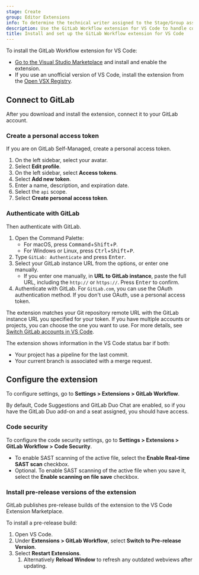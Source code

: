 ```yaml
---
stage: Create
group: Editor Extensions
info: To determine the technical writer assigned to the Stage/Group associated with this page, see https://handbook.gitlab.com/handbook/product/ux/technical-writing/#assignments
description: Use the GitLab Workflow extension for VS Code to handle common GitLab tasks directly in VS Code.
title: Install and set up the GitLab Workflow extension for VS Code
---
```


To install the GitLab Workflow extension for VS Code:

- [Go to the Visual Studio Marketplace](https://marketplace.visualstudio.com/items?itemName=GitLab.gitlab-workflow)
  and install and enable the extension.
- If you use an unofficial version of VS Code, install the
  extension from the [Open VSX Registry](https://open-vsx.org/extension/GitLab/gitlab-workflow).

## Connect to GitLab

After you download and install the extension, connect it to your GitLab account.

### Create a personal access token

If you are on GitLab Self-Managed, create a personal access token.

1. On the left sidebar, select your avatar.
1. Select **Edit profile**.
1. On the left sidebar, select **Access tokens**.
1. Select **Add new token**.
1. Enter a name, description, and expiration date.
1. Select the `api` scope.
1. Select **Create personal access token**.

### Authenticate with GitLab

Then authenticate with GitLab.

1. Open the Command Palette:
   - For macOS, press <kbd>Command</kbd>+<kbd>Shift</kbd>+<kbd>P</kbd>.
   - For Windows or Linux, press <kbd>Ctrl</kbd>+<kbd>Shift</kbd>+<kbd>P</kbd>.
1. Type `GitLab: Authenticate` and press <kbd>Enter</kbd>.
1. Select your GitLab instance URL from the options, or enter one manually.
   - If you enter one manually, in **URL to GitLab instance**, paste the full URL,
     including the `http://` or `https://`. Press <kbd>Enter</kbd> to confirm.
1. Authenticate with GitLab. For `GitLab.com`, you can use the OAuth authentication method.
   If you don't use OAuth, use a personal access token.

The extension matches your Git repository remote URL with the GitLab instance URL you specified
for your token. If you have multiple accounts or projects, you can choose the one you want to use.
For more details, see [Switch GitLab accounts in VS Code](_index.md#switch-gitlab-accounts-in-vs-code).

The extension shows information in the VS Code status bar if both:

- Your project has a pipeline for the last commit.
- Your current branch is associated with a merge request.

## Configure the extension

To configure settings, go to **Settings > Extensions > GitLab Workflow**.

By default, Code Suggestions and GitLab Duo Chat are enabled, so if you have
the GitLab Duo add-on and a seat assigned, you should have access.

### Code security

To configure the code security settings, go to **Settings > Extensions > GitLab Workflow > Code Security**.

- To enable SAST scanning of the active file, select the **Enable Real-time SAST scan** checkbox.
- Optional. To enable SAST scanning of the active file when you save it, select the
  **Enable scanning on file save** checkbox.

### Install pre-release versions of the extension

GitLab publishes pre-release builds of the extension to the VS Code Extension Marketplace.

To install a pre-release build:

1. Open VS Code.
1. Under **Extensions > GitLab Workflow**, select **Switch to Pre-release Version**.
1. Select **Restart Extensions**.
   1. Alternatively **Reload Window** to refresh any outdated webviews after updating.
